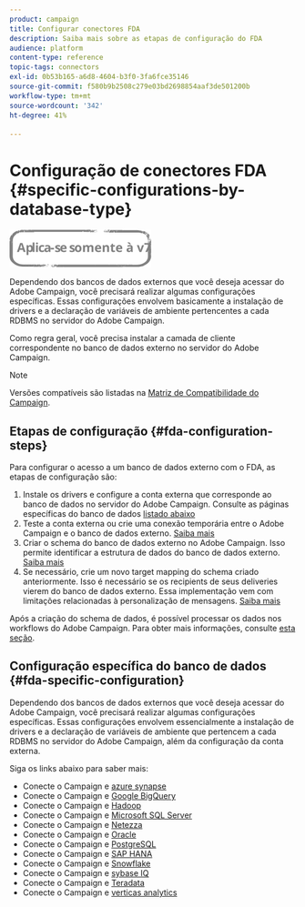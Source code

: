 ```yaml
---
product: campaign
title: Configurar conectores FDA
description: Saiba mais sobre as etapas de configuração do FDA
audience: platform
content-type: reference
topic-tags: connectors
exl-id: 0b53b165-a6d8-4604-b3f0-3fa6fce35146
source-git-commit: f580b9b2508c279e03bd2698854aaf3de501200b
workflow-type: tm+mt
source-wordcount: '342'
ht-degree: 41%

---
```


# Configuração de conectores FDA {#specific-configurations-by-database-type}

![](../../assets/v7-only.svg)

Dependendo dos bancos de dados externos que você deseja acessar do Adobe Campaign, você precisará realizar algumas configurações específicas. Essas configurações envolvem basicamente a instalação de drivers e a declaração de variáveis de ambiente pertencentes a cada RDBMS no servidor do Adobe Campaign.

Como regra geral, você precisa instalar a camada de cliente correspondente no banco de dados externo no servidor do Adobe Campaign.

>[!NOTE]
>
>Versões compatíveis são listadas na [Matriz de Compatibilidade do Campaign](../../rn/using/compatibility-matrix.md#FederatedDataAccessFDA).

## Etapas de configuração {#fda-configuration-steps}

Para configurar o acesso a um banco de dados externo com o FDA, as etapas de configuração são:

1. Instale os drivers e configure a conta externa que corresponde ao banco de dados no servidor do Adobe Campaign. Consulte as páginas específicas do banco de dados [listado abaixo](#fda-specific-configuration)
1. Teste a conta externa ou crie uma conexão temporária entre o Adobe Campaign e o banco de dados externo. [Saiba mais](../../installation/using/connecting-to-database.md)
1. Criar o schema do banco de dados externo no Adobe Campaign. Isso permite identificar a estrutura de dados do banco de dados externo. [Saiba mais](../../installation/using/creating-data-schema.md)
1. Se necessário, crie um novo target mapping do schema criado anteriormente. Isso é necessário se os recipients de seus deliveries vierem do banco de dados externo. Essa implementação vem com limitações relacionadas à personalização de mensagens. [Saiba mais](../../installation/using/defining-data-mapping.md)

Após a criação do schema de dados, é possível processar os dados nos workflows do Adobe Campaign. Para obter mais informações, consulte [esta seção](../../workflow/using/accessing-an-external-database--fda-.md).

## Configuração específica do banco de dados {#fda-specific-configuration}

Dependendo dos bancos de dados externos que você deseja acessar do Adobe Campaign, você precisará realizar algumas configurações específicas. Essas configurações envolvem essencialmente a instalação de drivers e a declaração de variáveis de ambiente que pertencem a cada RDBMS no servidor do Adobe Campaign, além da configuração da conta externa.

Siga os links abaixo para saber mais:

* Conecte o Campaign e [azure synapse](../../installation/using/configure-fda-synapse.md)
* Conecte o Campaign e [Google BigQuery](../../installation/using/configure-fda-google-big-query.md)
* Conecte o Campaign e [Hadoop](../../installation/using/configure-fda-hadoop.md)
* Conecte o Campaign e [Microsoft SQL Server](../../installation/using/configure-fda-sql.md)
* Conecte o Campaign e [Netezza](../../installation/using/configure-fda-netezza.md)
* Conecte o Campaign e [Oracle](../../installation/using/configure-fda-oracle.md)
* Conecte o Campaign e [PostgreSQL](../../installation/using/configure-fda-postgresql.md)
* Conecte o Campaign e [SAP HANA](../../installation/using/configure-fda-sap-hana.md)
* Conecte o Campaign e [Snowflake](../../installation/using/configure-fda-snowflake.md)
* Conecte o Campaign e [sybase IQ](../../installation/using/configure-fda-sybase.md)
* Conecte o Campaign e [Teradata](../../installation/using/configure-fda-teradata.md)
* Conecte o Campaign e [verticas analytics](../../installation/using/configure-fda-vertica.md)
